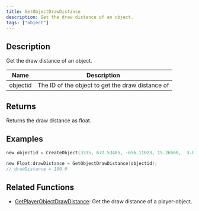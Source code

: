 ```yaml
---
title: GetObjectDrawDistance
description: Get the draw distance of an object.
tags: ["object"]
---
```


<VersionWarn version='omp v1.1.0.2612' />

## Description

Get the draw distance of an object.

| Name     | Description                                      |
|----------|--------------------------------------------------|
| objectid | The ID of the object to get the draw distance of |

## Returns

Returns the draw distance as float.

## Examples

```c
new objectid = CreateObject(3335, 672.53485, -656.11023, 15.26560,  3.00000, 0.00000, 0.00000,  100.0);

new Float:drawDistance = GetObjectDrawDistance(objectid);
// drawDistance = 100.0
```

## Related Functions

- [GetPlayerObjectDrawDistance](GetPlayerObjectDrawDistance): Get the draw distance of a player-object.
